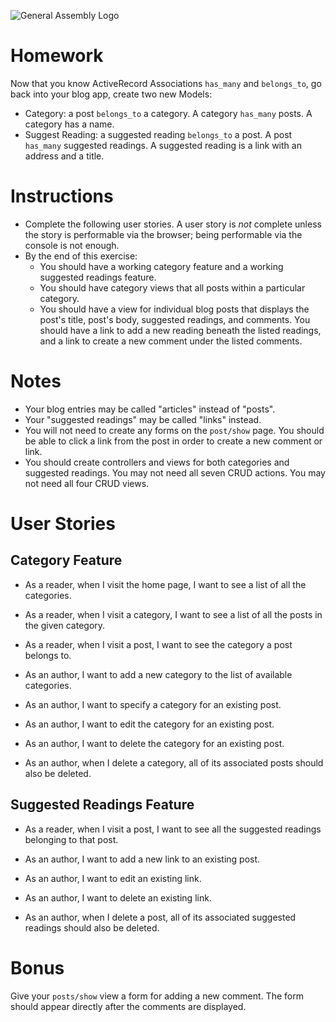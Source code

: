 ![General Assembly Logo](http://i.imgur.com/ke8USTq.png)

# Homework

Now that you know ActiveRecord Associations `has_many` and `belongs_to`, go back into your blog app, create two new Models:

* Category: a post `belongs_to` a category. A category `has_many` posts. A category has a name.
* Suggest Reading: a suggested reading `belongs_to` a post. A post `has_many` suggested readings. A suggested reading is a link with an address and a title.

# Instructions

* Complete the following user stories. A user story is *not* complete unless the story is performable via the browser; being performable via the console is not enough.
* By the end of this exercise:
  * You should have a working category feature and a working suggested readings feature.
  * You should have category views that all posts within a particular category.
  * You should have a view for individual blog posts that displays the post's title, post's body, suggested readings, and comments. You should have a link to add a new reading beneath the listed readings, and a link to create a new comment under the listed comments.

# Notes

* Your blog entries may be called "articles" instead of "posts".
* Your "suggested readings" may be called "links" instead.
* You will not need to create any forms on the `post/show` page. You should be able to click a link from the post in order to create a new comment or link.
* You should create controllers and views for both categories and suggested readings. You may not need all seven CRUD actions. You may not need all four CRUD views.

# User Stories

## Category Feature

* As a reader, when I visit the home page, I want to see a list of all the categories.
* As a reader, when I visit a category, I want to see a list of all the posts in the given category. 
* As a reader, when I visit a post, I want to see the category a post belongs to.

* As an author, I want to add a new category to the list of available categories.
* As an author, I want to specify a category for an existing post. 
* As an author, I want to edit the category for an existing post. 
* As an author, I want to delete the category for an existing post.
* As an author, when I delete a category, all of its associated posts should also be deleted.

## Suggested Readings Feature

* As a reader, when I visit a post, I want to see all the suggested readings belonging to that post.

* As an author, I want to add a new link to an existing post. 
* As an author, I want to edit an existing link. 
* As an author, I want to delete an existing link.
* As an author, when I delete a post, all of its associated suggested readings should also be deleted.

# Bonus

Give your `posts/show` view a form for adding a new comment. The form should appear directly after the comments are displayed. 

